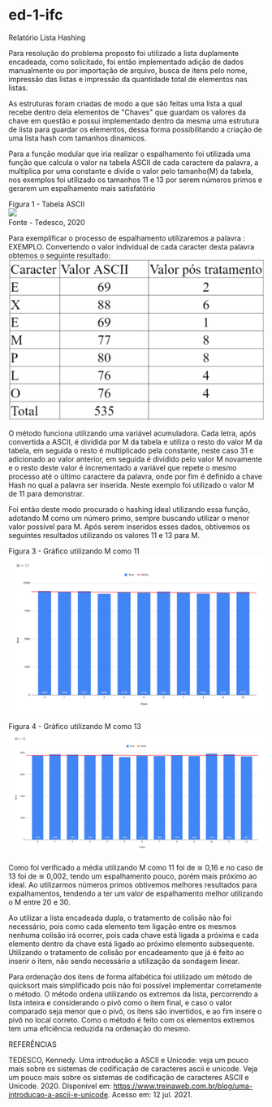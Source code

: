 # ed-1-ifc
Relatório Lista Hashing

Para resolução do problema proposto foi utilizado a lista duplamente encadeada, como solicitado, foi então implementado adição de dados manualmente ou por importação de arquivo, busca de itens pelo nome, impressão das listas e impressão da quantidade total de elementos nas listas.

As estruturas foram criadas de modo a que são feitas uma lista a qual recebe dentro dela elementos de "Chaves" que guardam os valores da chave em questão e possui implementado dentro da mesma uma estrutura de lista para guardar os elementos, dessa forma possibilitando a criação de uma lista hash com tamanhos dinamicos.

Para a função modular que iria realizar o espalhamento foi utilizada uma função que calcula o valor na tabela ASCII de cada caractere da palavra, a multiplica por uma constante e divide o valor pelo tamanho(M) da tabela, nos exemplos foi utilizado os tamanhos 11 e 13 por serem números primos e gerarem um espalhamento mais satisfatório

Figura 1 - Tabela ASCII
<br />
<img src="https://dkrn4sk0rn31v.cloudfront.net/uploads/2020/05/ascii-7bits-v2.png" >
<br />
Fonte - Tedesco, 2020

Para exemplificar o processo de espalhamento utilizaremos a palavra : EXEMPLO.
Convertendo o valor individual de cada caracter desta palavra obtemos o seguinte resultado:
<img src="/exemplo.png" >

O método funciona utilizando uma variável acumuladora. Cada letra, após convertida a ASCII, é dividida por M da tabela e utiliza o resto do valor M da tabela, em seguida o resto é multiplicado pela constante, neste caso 31 e adicionado ao valor anterior, em seguida é dividido pelo valor M novamente e o resto deste valor é incrementado a variável que repete o mesmo processo até o último caractere da palavra, onde por fim é definido a chave Hash no qual a palavra ser inserida. Neste exemplo foi utilizado o valor M de 11 para demonstrar.

Foi então deste modo procurado o hashing ideal utilizando essa função, adotando M como um número primo, sempre buscando utilizar o menor valor possível para M. Após serem inseridos esses dados, obtivemos os seguintes resultados utilizando os valores 11 e 13 para M.

Figura 3 - Gráfico utilizando M como 11 
<img src="/img1.png" >

Figura 4 - Gráfico utilizando M como 13
<img src="/img2.png" >

Como foi verificado a média utilizando M como 11 foi de ≅ 0,16 e no caso de 13 foi de ≅ 0,002, tendo um espalhamento pouco, porém mais próximo ao ideal. Ao utilizarmos números primos obtivemos melhores resultados para expalhamentos, tendendo a ter um valor de espalhamento melhor utilizando o M entre 20 e 30.

Ao utilizar a lista encadeada dupla, o tratamento de colisão não foi necessário, pois como cada elemento tem ligação entre os mesmos nenhuma colisão irá ocorrer, pois cada chave está ligada a próxima e cada elemento dentro da chave está ligado ao próximo elemento subsequente. Utilizando o tratamento de colisão por encadeamento que já é feito ao inserir o item, não sendo necessário a utilização da sondagem linear.

Para ordenação dos itens de forma alfabética foi utilizado um método de quicksort mais simplificado pois não foi possível implementar corretamente o método. O método ordena utilizando os extremos da lista, percorrendo a lista inteira e considerando o pivô como o item final, e caso o valor comparado seja menor que o pivô, os itens são invertidos, e ao fim insere o pivô no local correto. Como o método é feito com os elementos extremos tem uma eficiência reduzida na ordenação do mesmo.

REFERÊNCIAS

TEDESCO, Kennedy. Uma introdução a ASCII e Unicode: veja um pouco mais sobre os sistemas de codificação de caracteres ascii e unicode. Veja um pouco mais sobre os sistemas de codificação de caracteres ASCII e Unicode. 2020. Disponível em: https://www.treinaweb.com.br/blog/uma-introducao-a-ascii-e-unicode. Acesso em: 12 jul. 2021.
